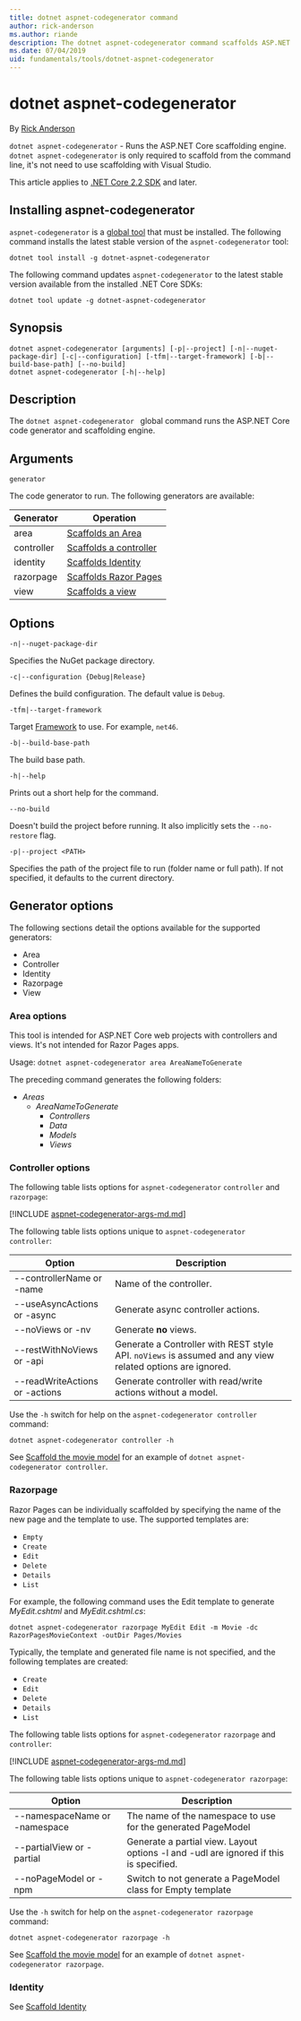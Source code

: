 ```yaml
---
title: dotnet aspnet-codegenerator command
author: rick-anderson
ms.author: riande
description: The dotnet aspnet-codegenerator command scaffolds ASP.NET Core projects
ms.date: 07/04/2019
uid: fundamentals/tools/dotnet-aspnet-codegenerator
---
```


# dotnet aspnet-codegenerator

By [Rick Anderson](https://twitter.com/RickAndMSFT)

`dotnet aspnet-codegenerator` - Runs the ASP.NET Core scaffolding engine. `dotnet aspnet-codegenerator` is only required to scaffold from the command line, it's not need to use scaffolding with Visual Studio.

This article applies to [.NET Core 2.2 SDK](https://dotnet.microsoft.com/download/dotnet-core/2.2) and later.

## Installing aspnet-codegenerator

`aspnet-codegenerator` is a [global tool](/dotnet/core/tools/global-tools) that must be installed. The following command installs the latest stable version of the `aspnet-codegenerator` tool:

```console
dotnet tool install -g dotnet-aspnet-codegenerator
```

The following command updates `aspnet-codegenerator` to the latest stable version available from the installed .NET Core SDKs:

```console
dotnet tool update -g dotnet-aspnet-codegenerator
```

## Synopsis

```
dotnet aspnet-codegenerator [arguments] [-p|--project] [-n|--nuget-package-dir] [-c|--configuration] [-tfm|--target-framework] [-b|--build-base-path] [--no-build] 
dotnet aspnet-codegenerator [-h|--help]
```

## Description

The `dotnet aspnet-codegenerator ` global command runs the ASP.NET Core code generator and scaffolding engine.

## Arguments

`generator`

The code generator to run. The following generators are available:

| Generator | Operation |
| ----------------- | ------------ | 
| area      | [Scaffolds an Area](/aspnet/core/mvc/controllers/areas) |
  controller| [Scaffolds a controller](/aspnet/core/tutorials/first-mvc-app/adding-model) |
  identity  | [Scaffolds Identity](/aspnet/core/security/authentication/scaffold-identity) |
  razorpage | [Scaffolds Razor Pages](/aspnet/core/tutorials/razor-pages/model) |
  view      | [Scaffolds a view](/aspnet/core/mvc/views/overview) |

## Options

`-n|--nuget-package-dir`

Specifies the NuGet package directory.

`-c|--configuration {Debug|Release}`

Defines the build configuration. The default value is `Debug`.

`-tfm|--target-framework`

Target [Framework](/dotnet/standard/frameworks) to use. For example, `net46`.

`-b|--build-base-path`

The build base path.

`-h|--help`

Prints out a short help for the command.

`--no-build`

Doesn't build the project before running. It also implicitly sets the `--no-restore` flag.

`-p|--project <PATH>`

Specifies the path of the project file to run (folder name or full path). If not specified, it defaults to the current directory.

## Generator options

The following sections detail the options available for the supported generators:

* Area
* Controller
* Identity  
* Razorpage
* View

<a name="area"></a>

### Area options

This tool is intended for ASP.NET Core web projects with controllers and views. It's not intended for Razor Pages apps.

Usage: `dotnet aspnet-codegenerator area AreaNameToGenerate`

The preceding command generates the following folders:

* *Areas*
  * *AreaNameToGenerate*
    * *Controllers*
    * *Data*
    * *Models*
    * *Views*

<a name="ctl"></a>

### Controller options

The following table lists options for  `aspnet-codegenerator` `controller` and `razorpage`:

[!INCLUDE [aspnet-codegenerator-args-md.md](~/includes/aspnet-codegenerator-args-md.md)]

The following table lists options unique to  `aspnet-codegenerator controller`:

| Option               | Description|
| ----------------- | ------------ |
| --controllerName or -name | Name of the controller. |
| --useAsyncActions or -async | Generate async controller actions. |
| --noViews or -nv | Generate **no** views. |
| --restWithNoViews or -api  | Generate a Controller with REST style API. `noViews` is assumed and any view related options are ignored. |
| --readWriteActions or -actions | Generate controller with read/write actions without a model. |

Use the `-h` switch for help on the `aspnet-codegenerator controller` command:

```console
dotnet aspnet-codegenerator controller -h
```

See [Scaffold the movie model](/aspnet/core/tutorials/razor-pages/model) for an example of `dotnet aspnet-codegenerator controller`.

### Razorpage

<a name="rp"></a>

Razor Pages can be individually scaffolded by specifying the name of the new page and the template to use. The supported templates are:

* `Empty`
* `Create`
* `Edit`
* `Delete`
* `Details`
* `List`

For example, the following command uses the Edit template to generate *MyEdit.cshtml* and *MyEdit.cshtml.cs*:

```console
dotnet aspnet-codegenerator razorpage MyEdit Edit -m Movie -dc RazorPagesMovieContext -outDir Pages/Movies
```

Typically, the template and generated file name is not specified, and the following templates are created:

* `Create`
* `Edit`
* `Delete`
* `Details`
* `List`

The following table lists options for  `aspnet-codegenerator` `razorpage` and `controller`:

[!INCLUDE [aspnet-codegenerator-args-md.md](~/includes/aspnet-codegenerator-args-md.md)]

The following table lists options unique to  `aspnet-codegenerator razorpage`:

| Option               | Description|
| ----------------- | ------------ |
|   --namespaceName or -namespace | The name of the namespace to use for the generated PageModel |
| --partialView or -partial | Generate a partial view. Layout options -l and -udl are ignored if this is specified. |
| --noPageModel or -npm | Switch to not generate a PageModel class for Empty template |

Use the `-h` switch for help on the `aspnet-codegenerator razorpage` command:

```console
dotnet aspnet-codegenerator razorpage -h
```

See [Scaffold the movie model](/aspnet/core/tutorials/razor-pages/model) for an example of `dotnet aspnet-codegenerator razorpage`.

### Identity

See [Scaffold Identity](/aspnet/core/security/authentication/scaffold-identity)
